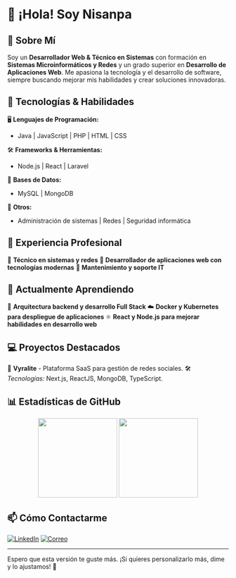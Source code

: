 # 👋 ¡Hola! Soy Nisanpa

## 🚀 Sobre Mí

Soy un **Desarrollador Web & Técnico en Sistemas** con formación en **Sistemas Microinformáticos y Redes** y un grado superior en **Desarrollo de Aplicaciones Web**. Me apasiona la tecnología y el desarrollo de software, siempre buscando mejorar mis habilidades y crear soluciones innovadoras.

## 🔧 Tecnologías & Habilidades

🖥️ **Lenguajes de Programación:**
- Java | JavaScript | PHP | HTML | CSS

🛠️ **Frameworks & Herramientas:**
- Node.js | React | Laravel

💾 **Bases de Datos:**
- MySQL | MongoDB

🔐 **Otros:**
- Administración de sistemas | Redes | Seguridad informática

## 💼 Experiencia Profesional

📌 **Técnico en sistemas y redes**
📌 **Desarrollador de aplicaciones web con tecnologías modernas**
📌 **Mantenimiento y soporte IT**

## 🌱 Actualmente Aprendiendo

🚀 **Arquitectura backend y desarrollo Full Stack**
☁️ **Docker y Kubernetes para despliegue de aplicaciones**
⚛️ **React y Node.js para mejorar habilidades en desarrollo web**

## 💻 Proyectos Destacados

🔹 **Vyralite** - Plataforma SaaS para gestión de redes sociales.
🛠️ _Tecnologías:_ Next.js, ReactJS, MongoDB, TypeScript.

## 📊 Estadísticas de GitHub

<div align="center">
  <img src="https://github-readme-stats.vercel.app/api?username=tu_usuario&show_icons=true&theme=radical" height="180px" />
  <img src="https://github-readme-stats.vercel.app/api/top-langs/?username=tu_usuario&layout=compact&theme=radical" height="180px" />
</div>

## 📫 Cómo Contactarme

[![LinkedIn](https://img.shields.io/badge/LinkedIn-0077B5?style=flat-square&logo=linkedin&logoColor=white)](https://www.linkedin.com/in/tu_usuario)
[![Correo](https://img.shields.io/badge/Email-D14836?style=flat-square&logo=gmail&logoColor=white)](mailto:tuemail@gmail.com)

---

Espero que esta versión te guste más. ¡Si quieres personalizarlo más, dime y lo ajustamos! 🚀
